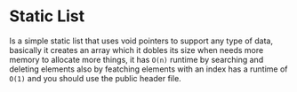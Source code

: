 # Static List
Is a simple static list that uses void pointers to support any type of data, basically it creates an array which it dobles its size when needs more memory to allocate more things, it has `O(n)` runtime by searching and deleting elements also by featching elements with an index has a runtime of `O(1)` and you should use the public header file.
